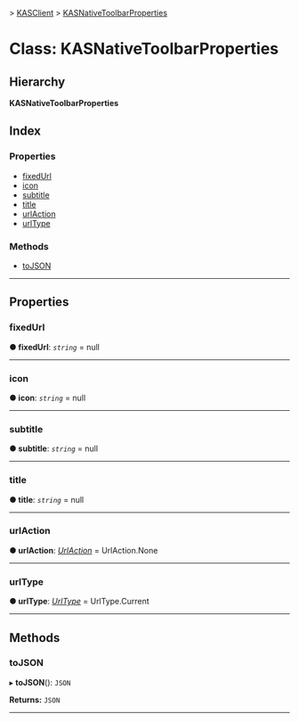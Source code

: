[](../README.md) > [KASClient](../modules/kasclient.md) > [KASNativeToolbarProperties](../classes/kasclient.kasnativetoolbarproperties.md)

# Class: KASNativeToolbarProperties

## Hierarchy

**KASNativeToolbarProperties**

## Index

### Properties

* [fixedUrl](kasclient.kasnativetoolbarproperties.md#fixedurl)
* [icon](kasclient.kasnativetoolbarproperties.md#icon)
* [subtitle](kasclient.kasnativetoolbarproperties.md#subtitle)
* [title](kasclient.kasnativetoolbarproperties.md#title)
* [urlAction](kasclient.kasnativetoolbarproperties.md#urlaction)
* [urlType](kasclient.kasnativetoolbarproperties.md#urltype)
### Methods

* [toJSON](kasclient.kasnativetoolbarproperties.md#tojson)

---

## Properties

<a id="fixedurl"></a>

###  fixedUrl

**● fixedUrl**: *`string`* =  null

___
<a id="icon"></a>

###  icon

**● icon**: *`string`* =  null

___
<a id="subtitle"></a>

###  subtitle

**● subtitle**: *`string`* =  null

___
<a id="title"></a>

###  title

**● title**: *`string`* =  null

___
<a id="urlaction"></a>

###  urlAction

**● urlAction**: *[UrlAction](../enums/kasclient.urlaction.md)* =  UrlAction.None

___
<a id="urltype"></a>

###  urlType

**● urlType**: *[UrlType](../enums/kasclient.urltype.md)* =  UrlType.Current

___

## Methods

<a id="tojson"></a>

###  toJSON

▸ **toJSON**(): `JSON`

**Returns:** `JSON`

___

